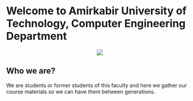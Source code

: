 # Welcome to Amirkabir University of Technology, Computer Engineering Department

<p align="center">
  <img src="https://github.com/aut-ce/.github/raw/main/profile/.img/banner.png"></img>
</p>

## Who we are?

We are students or former students of this faculty and here we gather our course materials so we can have them between generations.
